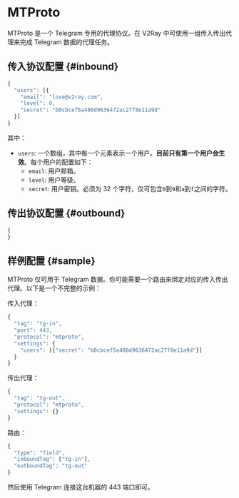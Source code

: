 # MTProto

MTProto 是一个 Telegram 专用的代理协议。在 V2Ray 中可使用一组传入传出代理来完成 Telegram 数据的代理任务。

## 传入协议配置 {#inbound}

```javascript
{
  "users": [{
    "email": "love@v2ray.com",
    "level": 0,
    "secret": "b0cbcef5a486d9636472ac27f8e11a9d"
  }]
}
```

其中：

* `users`: 一个数组，其中每一个元素表示一个用户。**目前只有第一个用户会生效**。每个用户的配置如下：
  * `email`: 用户邮箱。
  * `level`: 用户等级。
  * `secret`: 用户密钥。必须为 32 个字符，仅可包含`0`到`9`和`a`到`f`之间的字符。

## 传出协议配置 {#outbound}

```javascript
{
}
```

## 样例配置 {#sample}

MTProto 仅可用于 Telegram 数据。你可能需要一个路由来绑定对应的传入传出代理。以下是一个不完整的示例：

传入代理：

```javascript
{
  "tag": "tg-in",
  "port": 443,
  "protocol": "mtproto",
  "settings": {
    "users": [{"secret": "b0cbcef5a486d9636472ac27f8e11a9d"}]
  }
}
```

传出代理：

```javascript
{
  "tag": "tg-out",
  "protocol": "mtproto",
  "settings": {}
}
```

路由：

```javascript
{
  "type": "field",
  "inboundTag": ["tg-in"],
  "outboundTag": "tg-out"
}
```

然后使用 Telegram 连接这台机器的 443 端口即可。
